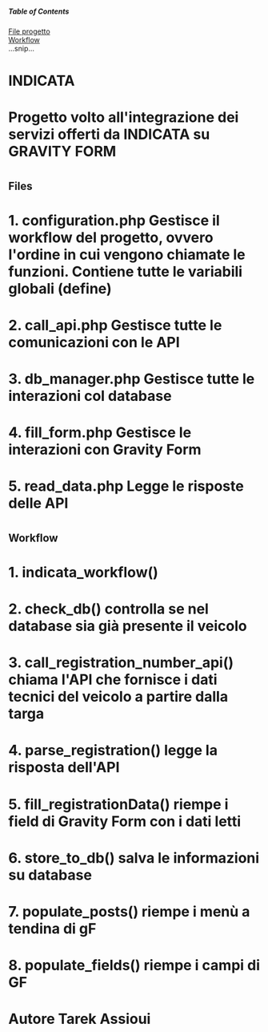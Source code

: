 ##### Table of Contents  
[File progetto](#Files)  
[Workflow](#Workflow)  
...snip...    
<a name="headers"/>



# INDICATA
# Progetto volto all'integrazione dei servizi offerti da INDICATA su GRAVITY FORM
#

## Files
#   1. configuration.php Gestisce il workflow del progetto, ovvero l'ordine in cui vengono chiamate le funzioni. Contiene tutte le variabili globali (define)
#   2. call_api.php Gestisce tutte le comunicazioni con le API
#   3. db_manager.php Gestisce tutte le interazioni col database
#   4. fill_form.php Gestisce le interazioni con Gravity Form
#   5. read_data.php Legge le risposte delle API   
#
#

## Workflow
#   1. indicata_workflow()
#   2. check_db() controlla se nel database sia già presente il veicolo
#   3. call_registration_number_api() chiama l'API che fornisce i dati tecnici del veicolo a partire dalla targa
#   4. parse_registration() legge la risposta dell'API
#   5. fill_registrationData() riempe i field di Gravity Form con i dati letti
#   6. store_to_db() salva le informazioni su database
#   7. populate_posts() riempe i menù a tendina di gF
#   8. populate_fields() riempe i campi  di GF
#
# 
# Autore Tarek Assioui
#


